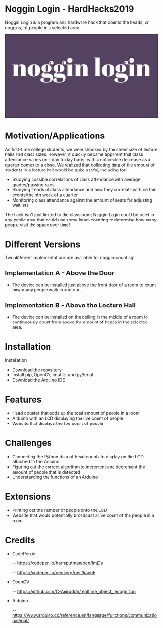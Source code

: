 # Noggin Login - HardHacks2019
Noggin Login is a program and hardware hack that counts the heads, or noggins, of people in a selected area.

![website](media/noggin-login.png)

# Motivation/Applications
As first-time college students, we were shocked by the sheer size of lecture halls and class sizes. However, it quickly became apparent that class attendance varies on a day to day basis, with a noticeable decrease as a quarter comes to a close. We realized that collecting data of the amount of students in a lecture hall would be quite useful, including for:
- Studying possible correlations of class attendance with average grades/passing rates
- Studying trends of class attendance and how they correlate with certain events/the nth week of a quarter
- Monitoring class attendance against the amount of seats for adjusting waitlists

The hack isn't just limited to the classroom; Noggin Login could be used in any public area that could use some head-counting to determine how many people visit the space over time!

# Different Versions
Two different implementations are available for noggin-counting!

## Implementation A - Above the Door
- The device can be installed just above the front door of a room to count how many people walk in and out.

## Implementation B - Above the Lecture Hall
- The device can be installed on the ceiling in the middle of a room to continuously count from above the amount of heads in the selected area.

# Installation
Installation
- Download the repository
- Install pip, OpenCV, imutils, and pySerial
- Download the Arduino IDE

# Features
- Head counter that adds up the total amount of people in a room
- Arduino with an LCD displaying the live count of people
- Website that displays the live count of people

# Challenges
- Connecting the Python data of head counts to display on the LCD attached to the Arduino
- Figuring out the correct algorithm to increment and decrement the amount of people that is detected
- Understanding the functions of an Arduino

# Extensions
- Printing out the number of people onto the LCD
- Website that would potentially broadcast a live count of the people in a room

# Credits
- CodePen.io
  
  -- https://codepen.io/harmputman/pen/ImjDs
  
  -- https://codepen.io/neoberg/pen/kavnF

- OpenCV
  
  -- https://github.com/C-Aniruddh/realtime_object_recognition
  
- Arduino
  
  -- https://www.arduino.cc/reference/en/language/functions/communication/serial/
  
